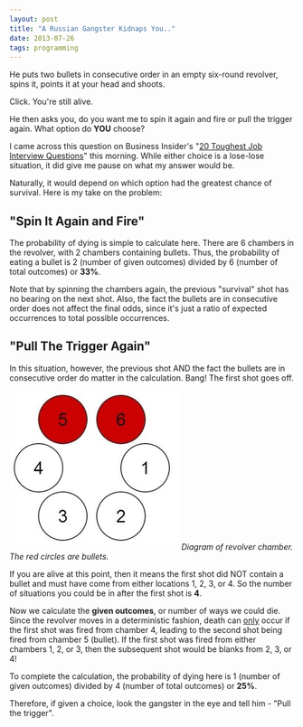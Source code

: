 ```yaml
---
layout: post
title: "A Russian Gangster Kidnaps You.."
date: 2013-07-26
tags: programming
---
```


He puts two bullets in consecutive order in an empty six-round revolver, spins it, points it at your head and shoots.

Click. You're still alive.

He then asks you, do you want me to spin it again and fire or pull the trigger again. What option do **YOU** choose?

I came across this question on Business Insider's "[20 Toughest Job Interview Questions][1]" this morning. While either choice is a lose-lose situation, it did give me pause on what my answer would be.

Naturally, it would depend on which option had the greatest chance of survival. Here is my take on the problem:

## "Spin It Again and Fire" ##

The probability of dying is simple to calculate here. There are 6 chambers in the revolver, with 2 chambers containing bullets. Thus, the probability of eating a bullet is 2 (number of given outcomes) divided by 6 (number of total outcomes) or **33%**.

Note that by spinning the chambers again, the previous "survival" shot has no bearing on the next shot. Also, the fact the bullets are in consecutive order does not affect the final odds, since it's just a ratio of expected occurrences to total possible occurrences.

## "Pull The Trigger Again" ##

In this situation, however, the previous shot AND the fact the bullets are in consecutive order do matter in the calculation. Bang! The first shot goes off.

![picture of two bullets in consecutive order in six-round revolver](/assets/two_bullets.jpg)
_Diagram of revolver chamber. The red circles are bullets._

If you are alive at this point, then it means the first shot did NOT contain a bullet and must have come from either locations 1, 2, 3, or 4. So the number of situations you could be in after the first shot is **4**.

Now we calculate the **given outcomes**, or number of ways we could die. Since the revolver moves in a deterministic fashion, death can <u>only</u> occur if the first shot was fired from chamber 4, leading to the second shot being fired from chamber 5 (bullet). If the first shot was fired from either chambers 1, 2, or 3, then the subsequent shot would be blanks from 2, 3, or 4!

To complete the calculation, the probability of dying here is 1 (number of given outcomes) divided by 4 (number of total outcomes) or **25%**.

Therefore, if given a choice, look the gangster in the eye and tell him - "Pull the trigger".

[1]: http://www.businessinsider.com/toughest-job-interview-questions-2013-7
